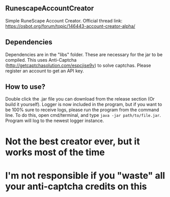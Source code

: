 ## RunescapeAccountCreator
Simple RuneScape Account Creator.
Official thread link: https://osbot.org/forum/topic/146443-account-creator-alpha/

## Dependencies
Dependencies are in the "libs" folder. These are necessary for the jar to be compiled. This uses Anti-Captcha (http://getcaptchasolution.com/espcjise9v) to solve captchas. Please register an account to get an API key.

## How to use?
Double click the .jar file you can download from the release section (Or build it yourself).
Logger is now included in the program, but if you want to be 100% sure to receive logs, please run the program from the command line.
To do this, open cmd/terminal, and type ```java -jar path/to/file.jar```. Program will log to the newest logger instance.

# Not the best creator ever, but it works most of the time
# I'm not responsible if you "waste" all your anti-captcha credits on this
